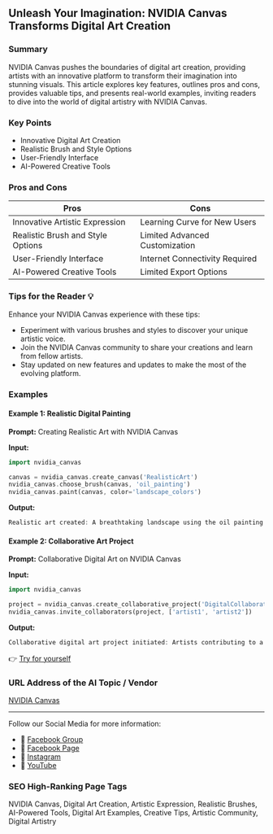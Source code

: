 ## Unleash Your Imagination: NVIDIA Canvas Transforms Digital Art Creation

### Summary
NVIDIA Canvas pushes the boundaries of digital art creation, providing artists with an innovative platform to transform their imagination into stunning visuals. This article explores key features, outlines pros and cons, provides valuable tips, and presents real-world examples, inviting readers to dive into the world of digital artistry with NVIDIA Canvas.

### Key Points
- Innovative Digital Art Creation
- Realistic Brush and Style Options
- User-Friendly Interface
- AI-Powered Creative Tools

### Pros and Cons

| Pros                              | Cons                              |
|-----------------------------------|-----------------------------------|
| Innovative Artistic Expression    | Learning Curve for New Users      |
| Realistic Brush and Style Options | Limited Advanced Customization    |
| User-Friendly Interface           | Internet Connectivity Required   |
| AI-Powered Creative Tools         | Limited Export Options            |

### Tips for the Reader 💡
Enhance your NVIDIA Canvas experience with these tips:
- Experiment with various brushes and styles to discover your unique artistic voice.
- Join the NVIDIA Canvas community to share your creations and learn from fellow artists.
- Stay updated on new features and updates to make the most of the evolving platform.

### Examples

#### Example 1: Realistic Digital Painting
**Prompt:** Creating Realistic Art with NVIDIA Canvas

**Input:**
```dart
import nvidia_canvas

canvas = nvidia_canvas.create_canvas('RealisticArt')
nvidia_canvas.choose_brush(canvas, 'oil_painting')
nvidia_canvas.paint(canvas, color='landscape_colors')
```

**Output:**
```dart
Realistic art created: A breathtaking landscape using the oil painting brush.
```

#### Example 2: Collaborative Art Project
**Prompt:** Collaborative Digital Art on NVIDIA Canvas

**Input:**
```dart
import nvidia_canvas

project = nvidia_canvas.create_collaborative_project('DigitalCollaboration')
nvidia_canvas.invite_collaborators(project, ['artist1', 'artist2'])
```

**Output:**
```dart
Collaborative digital art project initiated: Artists contributing to a shared canvas of creativity.
```

👉 <a href="https://www.nvidia.com/en-us/studio/canvas/" target="_blank">Try for yourself</a>

### URL Address of the AI Topic / Vendor
<a href="https://www.nvidia.com/en-us/studio/canvas/" target="_blank">NVIDIA Canvas</a>

---

Follow our Social Media for more information:

- 📘 <a href="https://www.facebook.com/groups/trionxai" target="_blank">Facebook Group</a>
- 📄 <a href="https://www.facebook.com/ai.trionxai" target="_blank">Facebook Page</a>
- 📸 <a href="https://www.instagram.com/trionxai/" target="_blank">Instagram</a>
- 🎥 <a href="https://www.youtube.com/@robotdocs/" target="_blank">YouTube</a>

### SEO High-Ranking Page Tags
NVIDIA Canvas, Digital Art Creation, Artistic Expression, Realistic Brushes, AI-Powered Tools, Digital Art Examples, Creative Tips, Artistic Community, Digital Artistry